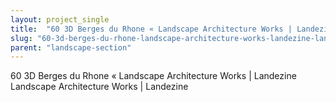 ```yaml
---
layout: project_single
title:  "60 3D Berges du Rhone « Landscape Architecture Works | Landezine Landscape Architecture Works | Landezine"
slug: "60-3d-berges-du-rhone-landscape-architecture-works-landezine-landscape-architecture-works-landezine"
parent: "landscape-section"
---
```

60 3D Berges du Rhone « Landscape Architecture Works | Landezine Landscape Architecture Works | Landezine